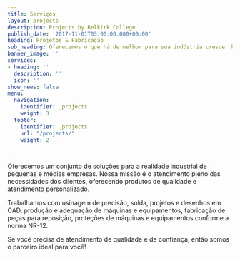 ```yaml
---
title: Serviços
layout: projects
description: Projects by Belkirk College
publish_date: '2017-11-01T03:00:00.000+00:00'
heading: Projetos & Fabricação
sub_heading: Oferecemos o que há de melhor para sua indústria crescer bem!
banner_image: ''
services:
- heading: ''
  description: ''
  icon: ''
show_news: false
menu:
  navigation:
    identifier: _projects
    weight: 3
  footer:
    identifier: _projects
    url: "/projects/"
    weight: 2

---
```

Oferecemos um conjunto de soluções para a realidade industrial de pequenas e médias empresas. Nossa missão é o atendimento pleno das necessidades dos clientes, oferecendo produtos de qualidade e atendimento personalizado.

Trabalhamos com usinagem de precisão, solda, projetos e desenhos em CAD, produção e adequação de máquinas e equipamentos, fabricação de peças para reposição, proteções de máquinas e equipamentos conforme a norma NR-12.

Se você precisa de atendimento de qualidade e de confiança, então somos o parceiro ideal para você!